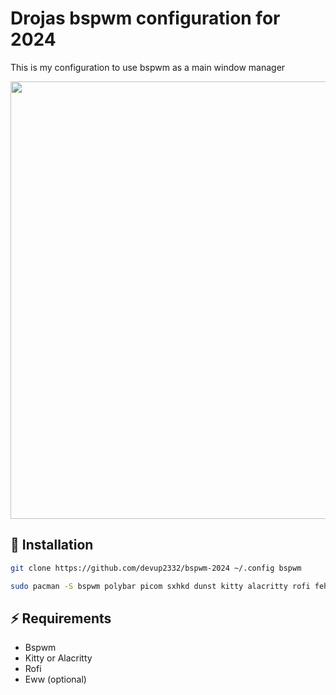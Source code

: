 # Drojas bspwm configuration for 2024
This is my configuration to use bspwm as a main window manager

<p align="center" gap="20px">
    <img src="https://res.cloudinary.com/dder8kjda/image/upload/v1728601843/Screenshot_2024-10-10_18-10-22_zcpdxc.png" width="700"/>
</p>

## 🚀 Installation

```bash
git clone https://github.com/devup2332/bspwm-2024 ~/.config bspwm
```

```bash
sudo pacman -S bspwm polybar picom sxhkd dunst kitty alacritty rofi feh xfce4-clipman xfce4-clipman-plugin thunar dolphin neovim python-setuptools ripgrep
```

## ⚡️ Requirements

- Bspwm
- Kitty or Alacritty
- Rofi
- Eww (optional)
